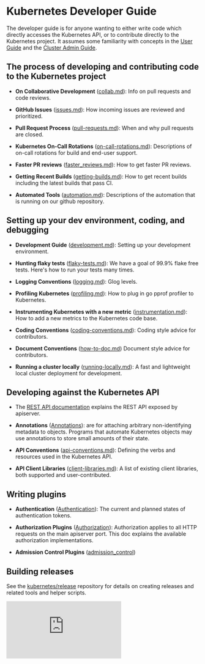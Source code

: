 # Kubernetes Developer Guide

The developer guide is for anyone wanting to either write code which directly accesses the
Kubernetes API, or to contribute directly to the Kubernetes project.
It assumes some familiarity with concepts in the [User Guide](http://kubernetes.io/docs/user-guide/) and the [Cluster Admin
Guide](http://kubernetes.io/docs/admin/).


## The process of developing and contributing code to the Kubernetes project

* **On Collaborative Development** ([collab.md](collab.md)): Info on pull requests and code reviews.

* **GitHub Issues** ([issues.md](issues.md)): How incoming issues are reviewed and prioritized.

* **Pull Request Process** ([pull-requests.md](pull-requests.md)): When and why pull requests are closed.

* **Kubernetes On-Call Rotations** ([on-call-rotations.md](on-call-rotations.md)): Descriptions of on-call rotations for build and end-user support.

* **Faster PR reviews** ([faster_reviews.md](faster_reviews.md)): How to get faster PR reviews.

* **Getting Recent Builds** ([getting-builds.md](getting-builds.md)): How to get recent builds including the latest builds that pass CI.

* **Automated Tools** ([automation.md](automation.md)): Descriptions of the automation that is running on our github repository.


## Setting up your dev environment, coding, and debugging

* **Development Guide** ([development.md](development.md)): Setting up your development environment.

* **Hunting flaky tests** ([flaky-tests.md](flaky-tests.md)): We have a goal of 99.9% flake free tests.
  Here's how to run your tests many times.

* **Logging Conventions** ([logging.md](logging.md)): Glog levels.

* **Profiling Kubernetes** ([profiling.md](profiling.md)): How to plug in go pprof profiler to Kubernetes.

* **Instrumenting Kubernetes with a new metric**
  ([instrumentation.md](instrumentation.md)): How to add a new metrics to the
  Kubernetes code base.

* **Coding Conventions** ([coding-conventions.md](coding-conventions.md)):
  Coding style advice for contributors.

* **Document Conventions** ([how-to-doc.md](how-to-doc.md))
  Document style advice for contributors.

* **Running a cluster locally** ([running-locally.md](running-locally.md)):
  A fast and lightweight local cluster deployment for development.

## Developing against the Kubernetes API

* The [REST API documentation](http://kubernetes.io/docs/reference/) explains the REST
  API exposed by apiserver.

* **Annotations** ([Annotations](https://kubernetes.io/docs/concepts/overview/working-with-objects/annotations/)): are for attaching arbitrary non-identifying metadata to objects.
  Programs that automate Kubernetes objects may use annotations to store small amounts of their state.

* **API Conventions** ([api-conventions.md](api-conventions.md)):
  Defining the verbs and resources used in the Kubernetes API.

* **API Client Libraries** ([client-libraries.md](client-libraries.md)):
  A list of existing client libraries, both supported and user-contributed.


## Writing plugins

* **Authentication** ([Authentication](http://kubernetes.io/docs/admin/authentication/)):
  The current and planned states of authentication tokens.

* **Authorization Plugins** ([Authorization](http://kubernetes.github.io/docs/admin/authorization/)):
  Authorization applies to all HTTP requests on the main apiserver port.
  This doc explains the available authorization implementations.

* **Admission Control Plugins** ([admission_control](https://github.com/kubernetes/community/blob/master/contributors/design-proposals/admission_control.md))


## Building releases

See the [kubernetes/release](https://github.com/kubernetes/release) repository for details on creating releases and related tools and helper scripts.

<!-- BEGIN MUNGE: GENERATED_ANALYTICS -->
[![Analytics](https://kubernetes-site.appspot.com/UA-36037335-10/GitHub/docs/devel/README.md?pixel)]()
<!-- END MUNGE: GENERATED_ANALYTICS -->
